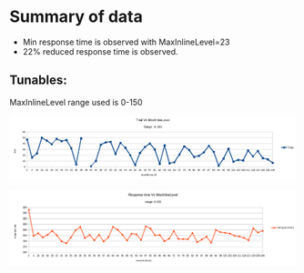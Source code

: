 # Summary of data
- Min response time is observed with MaxInlineLevel=23
- 22% reduced response time is observed.

## Tunables:
MaxInlineLevel range used is 0-150

![Trials Vs MaxInlineLevel](trialsVSmaxinlinelevel.png)

![Responsetime Vs MaxInlineLevel](responsetimeVSmaxinlinelevel.png)
